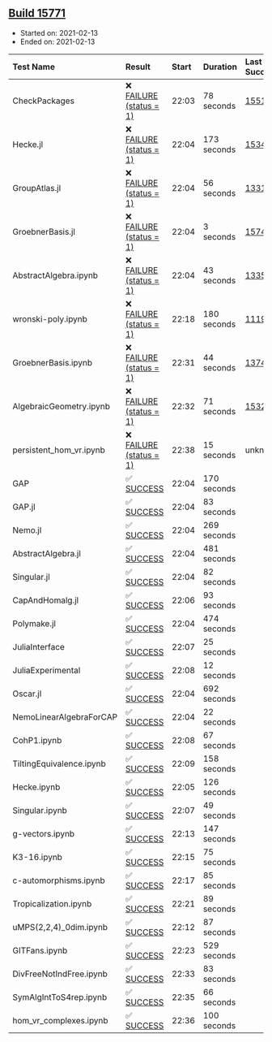 ## [Build 15771](https://oscarci.mathematik.uni-kl.de/job/oscar/15771/)

* Started on: 2021-02-13
* Ended on: 2021-02-13

| Test Name    | Result | Start | Duration | Last Success | First Failure |
|:-------------|:-------|:------|:---------|:-------------|:--------------|
| CheckPackages | ❌ [FAILURE (status = 1)](https://oscarci.mathematik.uni-kl.de/job/oscar/15771/artifact/logs/build-15771/CheckPackages.log) | 22:03 | 78 seconds | [15514](https://oscarci.mathematik.uni-kl.de/job/oscar/15514/) | [15515](https://oscarci.mathematik.uni-kl.de/job/oscar/15515/) |
| Hecke.jl | ❌ [FAILURE (status = 1)](https://oscarci.mathematik.uni-kl.de/job/oscar/15771/artifact/logs/build-15771/Hecke.jl.log) | 22:04 | 173 seconds | [15344](https://oscarci.mathematik.uni-kl.de/job/oscar/15344/) | [15348](https://oscarci.mathematik.uni-kl.de/job/oscar/15348/) |
| GroupAtlas.jl | ❌ [FAILURE (status = 1)](https://oscarci.mathematik.uni-kl.de/job/oscar/15771/artifact/logs/build-15771/GroupAtlas.jl.log) | 22:04 | 56 seconds | [13311](https://oscarci.mathematik.uni-kl.de/job/oscar/13311/) | [13312](https://oscarci.mathematik.uni-kl.de/job/oscar/13312/) |
| GroebnerBasis.jl | ❌ [FAILURE (status = 1)](https://oscarci.mathematik.uni-kl.de/job/oscar/15771/artifact/logs/build-15771/GroebnerBasis.jl.log) | 22:04 | 3 seconds | [15745](https://oscarci.mathematik.uni-kl.de/job/oscar/15745/) | [15746](https://oscarci.mathematik.uni-kl.de/job/oscar/15746/) |
| AbstractAlgebra.ipynb | ❌ [FAILURE (status = 1)](https://oscarci.mathematik.uni-kl.de/job/oscar/15771/artifact/logs/build-15771/AbstractAlgebra.ipynb.log) | 22:04 | 43 seconds | [13355](https://oscarci.mathematik.uni-kl.de/job/oscar/13355/) | [13356](https://oscarci.mathematik.uni-kl.de/job/oscar/13356/) |
| wronski-poly.ipynb | ❌ [FAILURE (status = 1)](https://oscarci.mathematik.uni-kl.de/job/oscar/15771/artifact/logs/build-15771/wronski-poly.ipynb.log) | 22:18 | 180 seconds | [11192](https://oscarci.mathematik.uni-kl.de/job/oscar/11192/) | [11193](https://oscarci.mathematik.uni-kl.de/job/oscar/11193/) |
| GroebnerBasis.ipynb | ❌ [FAILURE (status = 1)](https://oscarci.mathematik.uni-kl.de/job/oscar/15771/artifact/logs/build-15771/GroebnerBasis.ipynb.log) | 22:31 | 44 seconds | [13748](https://oscarci.mathematik.uni-kl.de/job/oscar/13748/) | [13749](https://oscarci.mathematik.uni-kl.de/job/oscar/13749/) |
| AlgebraicGeometry.ipynb | ❌ [FAILURE (status = 1)](https://oscarci.mathematik.uni-kl.de/job/oscar/15771/artifact/logs/build-15771/AlgebraicGeometry.ipynb.log) | 22:32 | 71 seconds | [15322](https://oscarci.mathematik.uni-kl.de/job/oscar/15322/) | [15323](https://oscarci.mathematik.uni-kl.de/job/oscar/15323/) |
| persistent_hom_vr.ipynb | ❌ [FAILURE (status = 1)](https://oscarci.mathematik.uni-kl.de/job/oscar/15771/artifact/logs/build-15771/persistent_hom_vr.ipynb.log) | 22:38 | 15 seconds | unknown | unknown |
| GAP | ✅ [SUCCESS](https://oscarci.mathematik.uni-kl.de/job/oscar/15771/artifact/logs/build-15771/GAP.log) | 22:04 | 170 seconds |  |  |
| GAP.jl | ✅ [SUCCESS](https://oscarci.mathematik.uni-kl.de/job/oscar/15771/artifact/logs/build-15771/GAP.jl.log) | 22:04 | 83 seconds |  |  |
| Nemo.jl | ✅ [SUCCESS](https://oscarci.mathematik.uni-kl.de/job/oscar/15771/artifact/logs/build-15771/Nemo.jl.log) | 22:04 | 269 seconds |  |  |
| AbstractAlgebra.jl | ✅ [SUCCESS](https://oscarci.mathematik.uni-kl.de/job/oscar/15771/artifact/logs/build-15771/AbstractAlgebra.jl.log) | 22:04 | 481 seconds |  |  |
| Singular.jl | ✅ [SUCCESS](https://oscarci.mathematik.uni-kl.de/job/oscar/15771/artifact/logs/build-15771/Singular.jl.log) | 22:04 | 82 seconds |  |  |
| CapAndHomalg.jl | ✅ [SUCCESS](https://oscarci.mathematik.uni-kl.de/job/oscar/15771/artifact/logs/build-15771/CapAndHomalg.jl.log) | 22:06 | 93 seconds |  |  |
| Polymake.jl | ✅ [SUCCESS](https://oscarci.mathematik.uni-kl.de/job/oscar/15771/artifact/logs/build-15771/Polymake.jl.log) | 22:04 | 474 seconds |  |  |
| JuliaInterface | ✅ [SUCCESS](https://oscarci.mathematik.uni-kl.de/job/oscar/15771/artifact/logs/build-15771/JuliaInterface.log) | 22:07 | 25 seconds |  |  |
| JuliaExperimental | ✅ [SUCCESS](https://oscarci.mathematik.uni-kl.de/job/oscar/15771/artifact/logs/build-15771/JuliaExperimental.log) | 22:08 | 12 seconds |  |  |
| Oscar.jl | ✅ [SUCCESS](https://oscarci.mathematik.uni-kl.de/job/oscar/15771/artifact/logs/build-15771/Oscar.jl.log) | 22:04 | 692 seconds |  |  |
| NemoLinearAlgebraForCAP | ✅ [SUCCESS](https://oscarci.mathematik.uni-kl.de/job/oscar/15771/artifact/logs/build-15771/NemoLinearAlgebraForCAP.log) | 22:04 | 22 seconds |  |  |
| CohP1.ipynb | ✅ [SUCCESS](https://oscarci.mathematik.uni-kl.de/job/oscar/15771/artifact/logs/build-15771/CohP1.ipynb.log) | 22:08 | 67 seconds |  |  |
| TiltingEquivalence.ipynb | ✅ [SUCCESS](https://oscarci.mathematik.uni-kl.de/job/oscar/15771/artifact/logs/build-15771/TiltingEquivalence.ipynb.log) | 22:09 | 158 seconds |  |  |
| Hecke.ipynb | ✅ [SUCCESS](https://oscarci.mathematik.uni-kl.de/job/oscar/15771/artifact/logs/build-15771/Hecke.ipynb.log) | 22:05 | 126 seconds |  |  |
| Singular.ipynb | ✅ [SUCCESS](https://oscarci.mathematik.uni-kl.de/job/oscar/15771/artifact/logs/build-15771/Singular.ipynb.log) | 22:07 | 49 seconds |  |  |
| g-vectors.ipynb | ✅ [SUCCESS](https://oscarci.mathematik.uni-kl.de/job/oscar/15771/artifact/logs/build-15771/g-vectors.ipynb.log) | 22:13 | 147 seconds |  |  |
| K3-16.ipynb | ✅ [SUCCESS](https://oscarci.mathematik.uni-kl.de/job/oscar/15771/artifact/logs/build-15771/K3-16.ipynb.log) | 22:15 | 75 seconds |  |  |
| c-automorphisms.ipynb | ✅ [SUCCESS](https://oscarci.mathematik.uni-kl.de/job/oscar/15771/artifact/logs/build-15771/c-automorphisms.ipynb.log) | 22:17 | 85 seconds |  |  |
| Tropicalization.ipynb | ✅ [SUCCESS](https://oscarci.mathematik.uni-kl.de/job/oscar/15771/artifact/logs/build-15771/Tropicalization.ipynb.log) | 22:21 | 89 seconds |  |  |
| uMPS(2,2,4)_0dim.ipynb | ✅ [SUCCESS](https://oscarci.mathematik.uni-kl.de/job/oscar/15771/artifact/logs/build-15771/uMPS-2-2-4-_0dim.ipynb.log) | 22:12 | 87 seconds |  |  |
| GITFans.ipynb | ✅ [SUCCESS](https://oscarci.mathematik.uni-kl.de/job/oscar/15771/artifact/logs/build-15771/GITFans.ipynb.log) | 22:23 | 529 seconds |  |  |
| DivFreeNotIndFree.ipynb | ✅ [SUCCESS](https://oscarci.mathematik.uni-kl.de/job/oscar/15771/artifact/logs/build-15771/DivFreeNotIndFree.ipynb.log) | 22:33 | 83 seconds |  |  |
| SymAlgIntToS4rep.ipynb | ✅ [SUCCESS](https://oscarci.mathematik.uni-kl.de/job/oscar/15771/artifact/logs/build-15771/SymAlgIntToS4rep.ipynb.log) | 22:35 | 66 seconds |  |  |
| hom_vr_complexes.ipynb | ✅ [SUCCESS](https://oscarci.mathematik.uni-kl.de/job/oscar/15771/artifact/logs/build-15771/hom_vr_complexes.ipynb.log) | 22:36 | 100 seconds |  |  |
